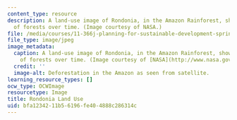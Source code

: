 ```yaml
---
content_type: resource
description: A land-use image of Rondonia, in the Amazon Rainforest, showing the clearing
  of forests over time. (Image courtesy of NASA.)
file: /media/courses/11-366j-planning-for-sustainable-development-spring-2006/bfa1234211b56196fe404888c286314c_11-366js06.jpg
file_type: image/jpeg
image_metadata:
  caption: A land-use image of Rondonia, in the Amazon Rainforest, showing the clearing
    of forests over time. (Image courtesy of [NASA](http://www.nasa.gov/).)
  credit: ''
  image-alt: Deforestation in the Amazon as seen from satellite.
learning_resource_types: []
ocw_type: OCWImage
resourcetype: Image
title: Rondonia Land Use
uid: bfa12342-11b5-6196-fe40-4888c286314c
---
```


